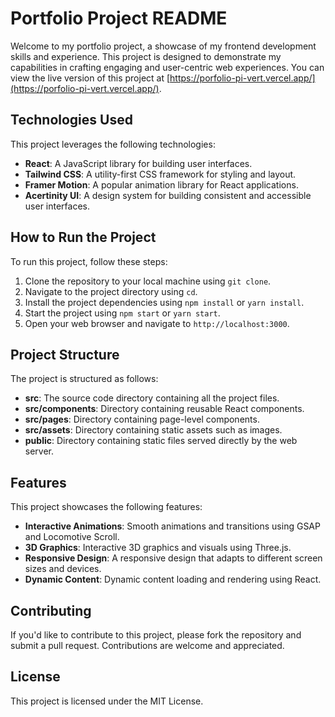 # Portfolio Project README

Welcome to my portfolio project, a showcase of my frontend development skills and experience. This project is designed to demonstrate my capabilities in crafting engaging and user-centric web experiences.
You can view the live version of this project at [https://porfolio-pi-vert.vercel.app/](https://porfolio-pi-vert.vercel.app/).


## Technologies Used

This project leverages the following technologies:

* **React**: A JavaScript library for building user interfaces.
* **Tailwind CSS**: A utility-first CSS framework for styling and layout.
* **Framer Motion**: A popular animation library for React applications.
* **Acertinity UI**: A design system for building consistent and accessible user interfaces.


## How to Run the Project

To run this project, follow these steps:

1. Clone the repository to your local machine using `git clone`.
2. Navigate to the project directory using `cd`.
3. Install the project dependencies using `npm install` or `yarn install`.
4. Start the project using `npm start` or `yarn start`.
5. Open your web browser and navigate to `http://localhost:3000`.

## Project Structure

The project is structured as follows:

* **src**: The source code directory containing all the project files.
* **src/components**: Directory containing reusable React components.
* **src/pages**: Directory containing page-level components.
* **src/assets**: Directory containing static assets such as images.
* **public**: Directory containing static files served directly by the web server.

## Features

This project showcases the following features:

* **Interactive Animations**: Smooth animations and transitions using GSAP and Locomotive Scroll.
* **3D Graphics**: Interactive 3D graphics and visuals using Three.js.
* **Responsive Design**: A responsive design that adapts to different screen sizes and devices.
* **Dynamic Content**: Dynamic content loading and rendering using React.

## Contributing

If you'd like to contribute to this project, please fork the repository and submit a pull request. Contributions are welcome and appreciated.

## License

This project is licensed under the MIT License.
